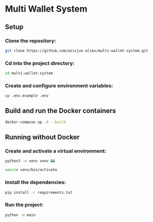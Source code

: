 # Multi Wallet System

## Setup
### Clone the repository:
```bash
git clone https://github.com/azizjon-aliev/multi-wallet-system.git
```
### Cd into the project directory:
```bash
cd multi-wallet-system
```

### Create and configure environment variables:
```bash
cp .env.example .env
```

## Build and run the Docker containers
```bash
docker-compose up -d --build
```

## Running without Docker
### Create and activate a virtual environment:
```bash
python3 -m venv venv &&

source venv/bin/activate
```
### Install the dependencies:
```bash
pip install -r requirements.txt
```

### Run the project:
```bash
python -m main
```

